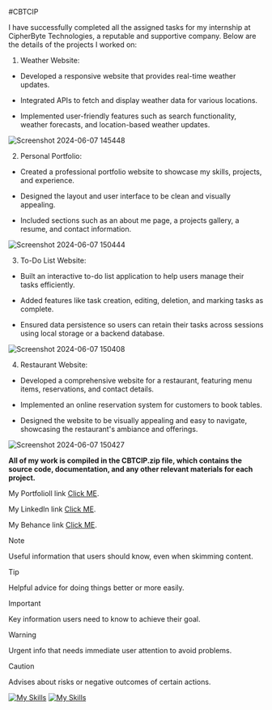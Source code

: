 #CBTCIP 


I have successfully completed all the assigned tasks for my internship at CipherByte Technologies, a reputable and supportive company. Below are the details of the projects I worked on:

1. Weather Website:

- Developed a responsive website that provides real-time weather updates.
* Integrated APIs to fetch and display weather data for various locations.
+ Implemented user-friendly features such as search functionality, weather forecasts, and location-based weather updates.

![Screenshot 2024-06-07 145448](https://github.com/uttambodara/CBTCIP/assets/129719033/bd97e701-4ae7-49a4-8331-23c84f51dad5)

2. Personal Portfolio:

- Created a professional portfolio website to showcase my skills, projects, and experience.
* Designed the layout and user interface to be clean and visually appealing.
+ Included sections such as an about me page, a projects gallery, a resume, and contact information.


![Screenshot 2024-06-07 150444](https://github.com/uttambodara/CBTCIP/assets/129719033/287896aa-1923-47bd-814d-567cebb284fc)


3. To-Do List Website:

- Built an interactive to-do list application to help users manage their tasks efficiently.
* Added features like task creation, editing, deletion, and marking tasks as complete.
+ Ensured data persistence so users can retain their tasks across sessions using local storage or a backend database.
  
![Screenshot 2024-06-07 150408](https://github.com/uttambodara/CBTCIP/assets/129719033/bf5df560-d4e1-4d07-a9d5-eafdabb0b2b1)

4. Restaurant Website:

- Developed a comprehensive website for a restaurant, featuring menu items, reservations, and contact details.
* Implemented an online reservation system for customers to book tables.
+ Designed the website to be visually appealing and easy to navigate, showcasing the restaurant's ambiance and offerings.
  
![Screenshot 2024-06-07 150427](https://github.com/uttambodara/CBTCIP/assets/129719033/aa3c354d-1d1d-4ec5-9016-cec392cadfd6)



**All of my work is compiled in the CBTCIP.zip file, which contains the source code, documentation, and any other relevant materials for each project.**

My Portfolioll link [Click ME](https://uttambodara.netlify.app/).

My LinkedIn link [Click ME](http://www.linkedin.com/in/uttam-bodra-264882267).

My Behance link [Click ME](https://www.behance.net/uttambodra).


> [!NOTE]
> Useful information that users should know, even when skimming content.

> [!TIP]
> Helpful advice for doing things better or more easily.

> [!IMPORTANT]
> Key information users need to know to achieve their goal.

> [!WARNING]
> Urgent info that needs immediate user attention to avoid problems.

> [!CAUTION]
> Advises about risks or negative outcomes of certain actions.



[![My Skills](https://skillicons.dev/icons?i=java,kotlin,figma&theme=light)](https://skillicons.dev)
[![My Skills](https://skillicons.dev/icons?i=js,html,css)](https://skillicons.dev)


